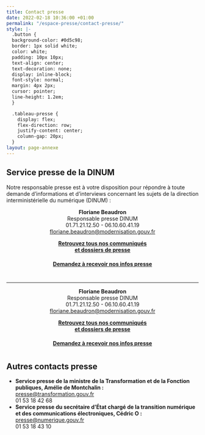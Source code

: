 ```yaml
---
title: Contact presse
date: 2022-02-18 10:36:00 +01:00
permalink: "/espace-presse/contact-presse/"
style: |-
  .button {
  background-color: #0d5c98;
  border: 1px solid white;
  color: white;
  padding: 10px 10px;
  text-align: center;
  text-decoration: none;
  display: inline-block;
  font-style: normal;
  margin: 4px 2px;
  cursor: pointer;
  line-height: 1.2em;
  }

  .tableau-presse {
    display: flex;
    flex-direction: row;
    justify-content: center;
    column-gap: 20px;
  }
layout: page-annexe
---
```


<h2>Service presse de la DINUM</h2>
<p>Notre responsable presse est à votre disposition pour répondre à toute demande d’informations et d’interviews concernant les sujets de la direction interministérielle du numérique (DINUM) :</p>
<div class="tableau-presse"><aside><div align="center"><p><b>Floriane Beaudron</b>
<br>Responsable presse DINUM
<br>01.71.21.12.50 - 06.10.60.41.19
<br><a href="mailto:floriane.beaudron@modernisation.gouv.fr">floriane.beaudron@modernisation.gouv.fr</a></p></div>
</aside>
<aside><div align="center" style="margin-bottom: 20px"><a href="/espace-presse/" class="button"><b>Retrouvez tous nos communiqués <br>et dossiers de presse</b></a> </div>

<div align="center" style="margin-bottom: 40px"><a href="mailto:floriane.beaudron@modernisation.gouv.fr?subject=Demande d’inscription au listing presse de la DINUM&body=Bonjour,%0D%0AJe souhaite être référencé dans le listing presse de la direction interministérielle du numérique et recevoir toutes les actualités presse et invitations.%0D%0AJe suis [FONCTION] pour [MEDIA(s)] et m’intéresse particulièrement aux sujets suivants : [SUJET 1, SUJET 2, SUJET 3...].%0D%0ACordialement,%0D%0A[Prénom NOM - Coordonnées courriel et téléphonique]" class="button"><b>Demandez à recevoir nos infos presse</b></a></div></aside></div>


_____
<div align="center"><p><b>Floriane Beaudron</b>
<br>Responsable presse DINUM
<br>01.71.21.12.50 - 06.10.60.41.19
<br><a href="mailto:floriane.beaudron@modernisation.gouv.fr">floriane.beaudron@modernisation.gouv.fr</a></p></div>
<div align="center" style="margin-bottom: 20px"><a href="/espace-presse/" class="button"><b>Retrouvez tous nos communiqués <br>et dossiers de presse</b></a> </div>

<div align="center" style="margin-bottom: 40px"><a href="mailto:floriane.beaudron@modernisation.gouv.fr?subject=Demande d’inscription au listing presse de la DINUM&body=Bonjour,%0D%0AJe souhaite être référencé dans le listing presse de la direction interministérielle du numérique et recevoir toutes les actualités presse et invitations.%0D%0AJe suis [FONCTION] pour [MEDIA(s)] et m’intéresse particulièrement aux sujets suivants : [SUJET 1, SUJET 2, SUJET 3...].%0D%0ACordialement,%0D%0A[Prénom NOM - Coordonnées courriel et téléphonique]" class="button"><b>Demandez à recevoir nos infos presse</b></a></div>

<h2>Autres contacts presse</h2>
<ul><li><b>Service presse de la ministre de la Transformation et de la Fonction publiques, Amélie de Montchalin :</b>
<br><a href="mailto:presse@transformation.gouv.fr">presse@transformation.gouv.fr</a>
<br>01 53 18 42 68</li>

<li><b>Service presse du secrétaire d’État chargé de la transition numérique et des communications électroniques, Cédric O :</b>
<br><a href="mailto:presse@numerique.gouv.fr">presse@numerique.gouv.fr</a>
<br>01 53 18 43 10</li></ul>
<br>
<br>

